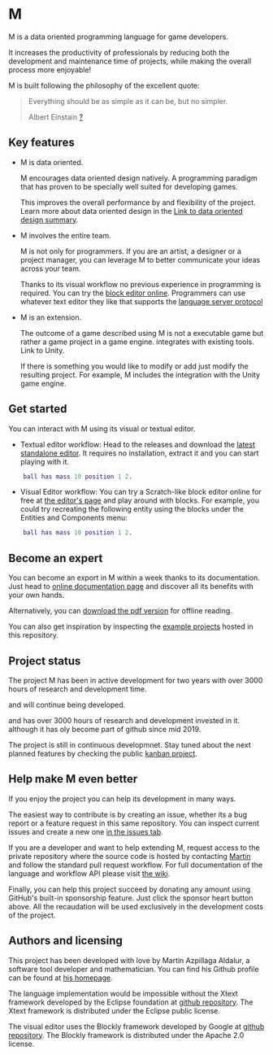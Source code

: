 # M

M is a data oriented programming language for game developers.

It increases the productivity of professionals by reducing both the development and maintenance time of projects, while making the overall process more enjoyable!

M is built following the philosophy of the excellent quote:

>Everything should be as simple as it can be, but no simpler.
>
>Albert Einstain [?](https://quoteinvestigator.com/2011/05/13/einstein-simple/)

## Key features

* M is data oriented.

    M encourages data oriented design natively. A programming paradigm that has proven to be specially well suited for developing games.

    This improves the overall performance by and flexibility of the project. Learn more about data oriented design in the [Link to data oriented design summary](gitlink).

* M involves the entire team.

    M is not only for programmers. If you are an artist, a designer or a project manager, you can leverage M to better communicate your ideas across your team.

    Thanks to its visual workflow no previous experience in programming is required. You can try the [block editor online](/editor/).
    Programmers can use whatever text editor they like that supports the [language server protocol](/Language-server-protocol.md)

* M is an extension.

    The outcome of a game described using M is not a executable game but rather a game project in a game engine.
    integrates with existing tools. Link to Unity.

    If there is something you would like to modify or add just modify the resulting project. For example, M includes the integration with the Unity game engine.

## Get started

You can interact with M using its visual or textual editor.

* Textual editor workflow: Head to the releases and download the [latest standalone editor](gitlink). It requires no installation, extract it and you can start playing with it.

```m
    ball has mass 10 position 1 2.
```

* Visual Editor workflow: You can try a Scratch-like block editor online for free at [the editor's page](/editor/) and play around with blocks. For example, you could try recreating the following entity using the blocks under the Entities and Components menu:

```m
    ball has mass 10 position 1 2.
```

## Become an expert

You can become an export in M within a week thanks to its documentation. Just head to [online documentation page](/documentation/en/home.md) and discover all its benefits with your own hands.

Alternatively, you can [download the pdf version](pdflink) for offline reading.

You can also get inspiration by inspecting the [example projects](examplesgitlink) hosted in this repository.

## Project status

The project M has been in active development for two years with over 3000 hours of research and development time.

 and will continue being developed.

and has over 3000 hours of research and development invested in it. although it has oly become part of github since mid 2019.

The project is still in continuous developmnet. Stay tuned about the next planned features by checking the public [kanban project](gitlink).

## Help make M even better

If you enjoy the project you can help its development in many ways.

The easiest way to contribute is by creating an issue, whether its a bug report or a feature request in this same repository. You can inspect current issues and create a new one [in the issues tab](gitlink).

If you are a developer and want to help extending M, request access to the private repository where the source code is hosted by contacting [Martin](gitlink) and follow the standard pull request workflow.
For full documentation of the language and workflow API please visit [the wiki](gitlink).

Finally, you can help this project succeed by donating any amount using GitHub's built-in sponsorship feature. Just click the sponsor heart button above. All the recaudation will be used exclusively in the development costs of the project.

## Authors and licensing

This project has been developed with love by Martin Azpillaga Aldalur, a software tool developer and mathematician. You can find his Github profile can be found at [his homepage](gitlink).

The language implementation would be impossible without the Xtext framework developed by the Eclipse foundation at [github repository](gitlink).
The Xtext framework is distributed under the Eclipse public license.

The visual editor uses the Blockly framework developed by Google at [github repository](gitlink).
The Blockly framework is distributed under the Apache 2.0 license.
